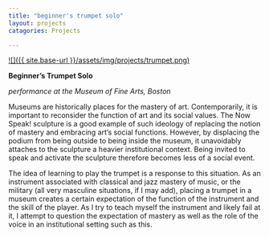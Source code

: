 ```yaml
---
title: "beginner's trumpet solo"
layout: projects
catagories: Projects

---
```

 

 
[![]({{ site.base-url }}/assets/img/projects/trumpet.png)](https://player.vimeo.com/video/267697016)


**Beginner’s Trumpet Solo**

*performance at the Museum of Fine Arts, Boston*

Museums are historically places for the mastery of art. Contemporarily, it is important to reconsider the function of art and its social values. The Now Speak! sculpture is a good example of such ideology of replacing the notion of mastery and embracing art’s social functions. However, by displacing the podium from being outside to being inside the museum, it unavoidably attaches to the sculpture a heavier institutional context. Being invited to speak and activate the sculpture therefore becomes less of a social event.

The idea of learning to play the trumpet is a response to this situation. As an instrument associated with classical and jazz mastery of music, or the military (all very masculine situations, if I may add), placing a trumpet in a museum creates a certain expectation of the function of the instrument and the skill of the player. As I try to teach myself the instrument and likely fail at it, I attempt to question the expectation of mastery as well as the role of the voice in an institutional setting such as this.

